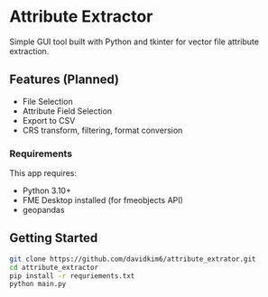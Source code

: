 # Attribute Extractor

Simple GUI tool built with Python and tkinter for vector file attribute extraction.

## Features (Planned)

- File Selection
- Attribute Field Selection
- Export to CSV
- CRS transform, filtering, format conversion

### Requirements

This app requires:
- Python 3.10+
- FME Desktop installed (for fmeobjects API)
- geopandas

## Getting Started

````bash
git clone https://github.com/davidkim6/attribute_extrator.git
cd attribute_extractor
pip install -r requriements.txt
python main.py
